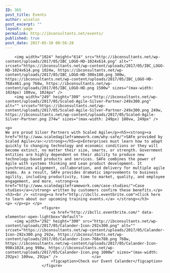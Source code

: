 ```yaml
---
ID: 365
post_title: Events
author: wiselin
post_excerpt: ""
layout: page
permalink: http://ibconsultants.net/events/
published: true
post_date: 2017-05-10 00:56:28
---
```


		<img width="1024" height="614" src="http://ibconsultants.net/wp-content/uploads/2017/05/IBC_LOGO-HD-1024x614.png" alt="" srcset="https://ibconsultants.net/wp-content/uploads/2017/05/IBC_LOGO-HD-1024x614.png 1024w, https://ibconsultants.net/wp-content/uploads/2017/05/IBC_LOGO-HD-300x180.png 300w, https://ibconsultants.net/wp-content/uploads/2017/05/IBC_LOGO-HD-768x461.png 768w, https://ibconsultants.net/wp-content/uploads/2017/05/IBC_LOGO-HD.png 1500w" sizes="(max-width: 1024px) 100vw, 1024px" />		
		<img width="249" height="300" src="http://ibconsultants.net/wp-content/uploads/2017/05/Scaled-Agile-Silver-Partner-249x300.png" alt="" srcset="https://ibconsultants.net/wp-content/uploads/2017/05/Scaled-Agile-Silver-Partner-249x300.png 249w, https://ibconsultants.net/wp-content/uploads/2017/05/Scaled-Agile-Silver-Partner.png 274w" sizes="(max-width: 249px) 100vw, 249px" />		
		<p>                                                                                 We are proud Silver Partners with Scaled Agile</p><h5><strong><a href="http://www.scaledagileframework.com/why-safe/">SAFe provided by Scaled Agile</a>:</strong></h5><p>Enterprises must learn how to adapt quickly to changing technology and economic conditions or they will become extinct, no matter their size, smarts, or strength. Government entities are highly dependent on their ability to produce new technology-based products and services. SAFe combines the power of Agile with systems thinking and Lean product development. It synchronizes alignment, collaboration, and delivery for multiple agile teams. As a result, SAFe provides dramatic improvements to business agility, including productivity, time to market, quality, and employee engagement, and more. <strong><a href="http://www.scaledagileframework.com/case-studies/">Case studies</a></strong> written by customers confirm these benefits.</p><h3><br /> <strong><a href="http://ibcllc.eventbrite.com">Click here to learn about our upcoming training events.</a> </strong></h3><p> </p><p> </p>		
					<figure>
						<a href="http://ibcllc.eventbrite.com/" data-elementor-open-lightbox="default">
		<img width="292" height="300" src="http://ibconsultants.net/wp-content/uploads/2017/05/Calander-Icon-292x300.png" alt="" srcset="https://ibconsultants.net/wp-content/uploads/2017/05/Calander-Icon-292x300.png 292w, https://ibconsultants.net/wp-content/uploads/2017/05/Calander-Icon-768x788.png 768w, https://ibconsultants.net/wp-content/uploads/2017/05/Calander-Icon-998x1024.png 998w, https://ibconsultants.net/wp-content/uploads/2017/05/Calander-Icon.png 1000w" sizes="(max-width: 292px) 100vw, 292px" />				</a>
						<figcaption>Check our Event Calander</figcaption>
					</figure>